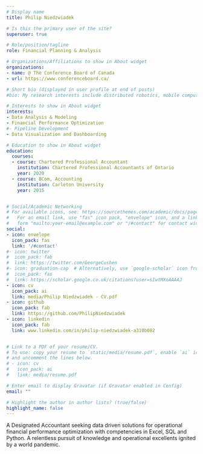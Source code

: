 ```yaml
---
# Display name
title: Philip Niedzwiadek

# Is this the primary user of the site?
superuser: true

# Role/position/tagline
role: Financial Planning & Analysis 

# Organizations/Affiliations to show in About widget
organizations:
- name: @ The Conference Board of Canada
- url: https://www.conferenceboard.ca/

# Short bio (displayed in user profile at end of posts)
#bio: My research interests include distributed robotics, mobile computing and programmable matter.

# Interests to show in About widget
interests:
- Data Analysis & Modeling
- Financial Performance Optimization
#- Pipeline Development
- Data Visualization and Dashboarding

# Education to show in About widget
education:
  courses:
  - course: Chartered Professional Accountant
    institution: Chartered Professional Accountants of Ontario
    year: 2020
  - course: BCom, Accounting 
    institution: Carleton University
    year: 2015


# Social/Academic Networking
# For available icons, see: https://sourcethemes.com/academic/docs/page-builder/#icons
#   For an email link, use "fas" icon pack, "envelope" icon, and a link in the
#   form "mailto:your-email@example.com" or "/#contact" for contact widget.
social:
- icon: envelope
  icon_pack: fas
  link: '/#contact'
#- icon: twitter
#  icon_pack: fab
#  link: https://twitter.com/GeorgeCushen
#- icon: graduation-cap  # Alternatively, use `google-scholar` icon from `ai` icon pack
#  icon_pack: fas
#  link: https://scholar.google.co.uk/citations?user=sIwtMXoAAAAJ
- icon: cv
  icon_pack: ai
  link: media/Philip Niedzwiadek - CV.pdf
- icon: github
  icon_pack: fab
  link: https://github.com/PhilipNiedzwiadek
- icon: linkedin
  icon_pack: fab
  link: www.linkedin.com/in/philip-niedzwiadek-a310b082


# Link to a PDF of your resume/CV.
# To use: copy your resume to `static/media/resume.pdf`, enable `ai` icons in `params.toml`, 
# and uncomment the lines below.
# - icon: cv
#   icon_pack: ai
#   link: media/resume.pdf

# Enter email to display Gravatar (if Gravatar enabled in Config)
email: ""

# Highlight the author in author lists? (true/false)
highlight_name: false
---
```


A Designated Accountant seeking data driven solutions for operational financial performance optimization with competencies in Excel, SQL and Python. A relentless pursuit of knowledge and operational excellents ignited by a world pandemic.

